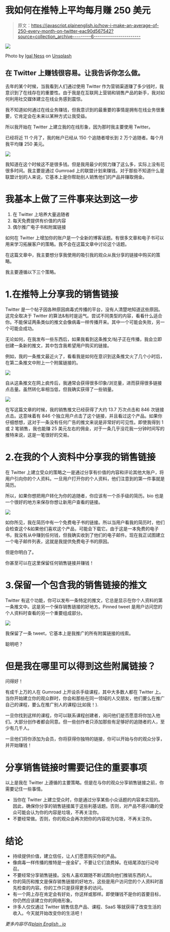 # 我如何在推特上平均每月赚 250 美元

> 原文：<https://javascript.plainenglish.io/how-i-make-an-average-of-250-every-month-on-twitter-eac90d567542?source=collection_archive---------6----------------------->

![](img/6f4230017b427b01d42712b20f5f9d89.png)

Photo by [Igal Ness](https://unsplash.com/@igalness?utm_source=medium&utm_medium=referral) on [Unsplash](https://unsplash.com?utm_source=medium&utm_medium=referral)

## 在 Twitter 上赚钱很容易。让我告诉你怎么做。

去年的某个时候，当我看到人们通过使用 Twitter 作为营销渠道赚了多少钱时，我意识到了在线存在的重要性。由于我是在互联网上营销和销售产品的新手，我对如何利用社交媒体建立在线业务感到震惊。

我不知道如何通过在线业务赚钱，但我意识到的最重要的事情是拥有在线业务很重要，它肯定会在未来以某种方式让我受益。

所以我开始在 Twitter 上建立我的在线形象，因为那时我主要使用 Twitter。

已经将近 11 个月了，我的帐户已经从 150 个追随者增长到 2 万个追随者。每个月我平均赚 250 美元。

![](img/dff18c4dc6f1b660c8cb1647de6bf53d.png)

我知道在这个时候这不是很多钱。但是我用最少的努力赚了这么多，实际上没有花很多时间。我主要是通过 Gumroad 上的联盟计划来赚钱。对于那些不知道什么是联盟计划的人来说，它基本上是你帮助别人销售他们的产品并赚取佣金。

# 我基本上做了三件事来达到这一步

1.  在 Twitter 上培养大量追随者
2.  每天免费提供有价值的内容
3.  偶尔推广电子书和附属链接

如何在 Twitter 上增加你的账户是一个全新的博客话题。有很多文章和电子书可以用来学习拓展客户的策略。我不会在这篇文章中讨论这个话题。

在这篇文章中，我主要想分享我使用的吸引我的观众从我分享的链接中购买的策略。

我主要遵循以下三个策略。

# 1.在推特上分享我的销售链接

Twitter 是一个帖子因各种原因病毒式传播的平台，没有人清楚地知道这些原因。这完全取决于 Twitter 的算法&有时是运气。尝试不同类型的内容，看看什么适合你。不能保证两条类似的推文会像病毒一样传播开来。其中一个可能会失败，另一个可能会成功。

无论如何，在我发布一些东西后，如果我看到这条推文/帖子正在传播，我会立即创建一条新的推文，其中包含我希望用户购买的链接。

例如，我的一条推文最近火了，看看我是如何在意识到这条推文火了几个小时后，在第二条推文中附上一个附属链接的。

![](img/4fa01d2ad05a2b0c17e4e201d055d065.png)

自从这条推文在网上疯传后，我通常会获得很多印象/浏览量，进而获得很多链接点击量。虽然转化率相当低，但我确实获得了一些销量。

![](img/2e80e0ff2353fa5c135bab79e5566bba.png)

在写这篇文章的时候，我的销售推文已经获得了大约 13.7 万次点击和 846 次链接点击。这意味着有 846 个独立用户点击了这个链接，并且看过这个产品。如果你仔细想想，这对于一条没有任何广告的推文来说是非常好的可见性。即使我得到 1 或 2 笔销售，我也能赚 25 美元左右的佣金，对于一条几乎没花我一分钟时间写的推特来说，这是一笔很好的交易。

# 2.在我的个人资料中分享我的销售链接

在 Twitter 上建立受众的策略之一是通过分享有价值的内容和评论其他大账户，将用户引向你的个人资料。一旦用户打开你的个人资料，他们注意到的第一件事就是简历。

所以，如果你想把用户转化为你的追随者，你应该有一个杀手级的简历。bio 也是一个很好的地方来保存你想让新用户查看的链接。

![](img/644a2358bc99a2d830f58bf7d512b386.png)

如你所见，我在简历中有一个免费电子书的链接。所以当用户看我的简历时，他们会检查这个&如果他们喜欢这个产品，可能会下载它。由于这是一本免费的电子书，我没有从中赚到任何钱，但我确实收到了他们的电子邮件。现在我正试图建立一个电子邮件列表，这就是我提供免费电子书的原因。

但是你明白了。

你甚至可以在这里保留任何销售链接并赚钱！

# 3.保留一个包含我的销售链接的推文

Twitter 有这个功能，你可以发布一条特定的推文，它总是显示在你个人资料的第一条推文中。这是另一个保存销售链接的好地方。Pinned tweet 是用户访问您的个人资料时查看的另一个重要组成部分。

![](img/c119364eabd593650af10f7513822ea8.png)

我保留了一条 tweet，它基本上是我推广的所有附属链接的线索。

聪明吧？

# 但是我在哪里可以得到这些附属链接？

问得好！

有成千上万的人在 Gumroad 上开设杀手级课程，其中大多数人都在 Twitter 上。当你开始建立你的观众群时，你会和那些在同一领域的人交朋友，他们要么在推广自己的课程，要么在推广别人的课程(比如我！).

一旦你找到这样的课程，你可以联系课程创建者，询问他们是否愿意将你加入他们。大部分创作者都会同意。但一些创作者只添加那些有足够好的追随者的人，至少有几千人。

一旦他们将你添加为会员，你将获得你独特的链接，你可以开始与你的观众分享，并开始赚钱！

# 分享销售链接时需要记住的重要事项

以上是我在 Twitter 上遵循的主要策略。但是在与你的观众分享销售链接之前，你需要记住一些事情。

*   当你在 Twitter 上建立受众时，你是通过分享某些小众话题的内容来实现的。因此，确保你分享的销售链接属于这些利基话题。否则，对产品不感兴趣的受众可能会认为你的内容是垃圾，不再关注你。
*   不要经常做。否则，你的观众会再次把你的内容视为垃圾，不再关注你。

# 结论

*   持续提供价值，建立信任，让人们愿意购买你的产品。
*   像病毒一样传播的推特是一座金矿。不要让它们浪费掉。在结尾添加行动号召。
*   不要经常分享销售链接。没有人喜欢跟随不断试图向他们推销东西的人。
*   你的简历和推文是保存销售链接的好地方。这些是用户访问您的个人资料时首先检查的内容。你的工作只是获得更多的访问。
*   有一个网上存在肯定会有好处，你这样或那样。即使赚钱不是你的首要目标，你仍然应该建立你的网络形象。
*   许多人仅仅通过 Twitter 销售信息产品、课程、SaaS 等就获得了改变生活的收入。今天就开始改变你的生活吧！

*更多内容尽在*[*plain English . io*](http://plainenglish.io/)